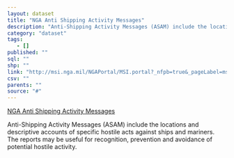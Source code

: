 ```yaml
---
layout: dataset
title: "NGA Anti Shipping Activity Messages"
description: "Anti-Shipping Activity Messages (ASAM) include the locations and descriptive accounts of specific hostile acts against ships and mariners. The reports may be useful for recognition, prevention and avoidance of potential hostile activity. "
category: "dataset"
tags: 
   - []
published: ""
sql: ""
shp: ""
link: "http://msi.nga.mil/NGAPortal/MSI.portal?_nfpb=true&_pageLabel=msi_portal_page_65"
csv: ""
parents: ""
source: "#"
---
```

[NGA Anti Shipping Activity Messages]

[NGA Anti Shipping Activity Messages]: http://msi.nga.mil/NGAPortal/MSI.portal?_nfpb=true&_pageLabel=msi_portal_page_65
<p class='data desc'>Anti-Shipping Activity Messages (ASAM) include the locations and descriptive accounts of specific hostile acts against ships and mariners. The reports may be useful for recognition, prevention and avoidance of potential hostile activity. </p>
